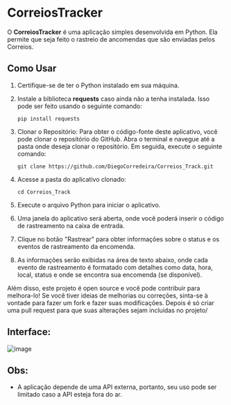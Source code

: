 # CorreiosTracker 
O **CorreiosTracker** é uma aplicação simples desenvolvida em Python. Ela permite que seja feito o rastreio de ancomendas que são enviadas pelos Correios.

## Como Usar

1. Certifique-se de ter o Python instalado em sua máquina.

2. Instale a biblioteca **requests** caso ainda não a tenha instalada. Isso pode ser feito usando o seguinte comando:

   ```
   pip install requests
   ```

3. Clonar o Repositório:
   Para obter o código-fonte deste aplicativo, você pode clonar o repositório do GitHub. Abra o terminal e navegue até a pasta onde deseja clonar o repositório. Em seguida, execute o seguinte comando:

   ```
   git clone https://github.com/DiegoCorredeira/Correios_Track.git
   ```

4. Acesse a pasta do aplicativo clonado:

   ```
   cd Correios_Track
   ```

5. Execute o arquivo Python para iniciar o aplicativo.

6. Uma janela do aplicativo será aberta, onde você poderá inserir o código de rastreamento na caixa de entrada.

7. Clique no botão "Rastrear" para obter informações sobre o status e os eventos de rastreamento da encomenda.

8. As informações serão exibidas na área de texto abaixo, onde cada evento de rastreamento é formatado com detalhes como data, hora, local, status e onde se encontra sua encomenda (se disponível).

Além disso, este projeto é open source e você pode contribuir para melhora-lo! Se você tiver ideias de melhorias ou correções, sinta-se à vontade para fazer um fork e fazer suas modificações. Depois é só criar uma pull request para que suas alterações sejam incluidas no projeto/ 

## Interface:
![image](https://github.com/DiegoCorredeira/Correios_Track/assets/91692393/88576970-949a-4540-8b61-8206b251d555)


## Obs:
- A aplicação depende de uma API externa, portanto, seu uso pode ser limitado caso a API esteja fora do ar.
